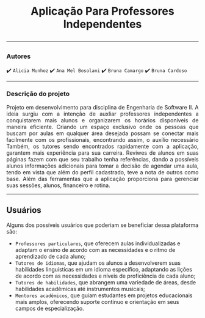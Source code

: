 <h1 align="center"> Aplicação Para Professores Independentes
<hr>

 ### Autores 
 
:heavy_check_mark: `Alicia Munhoz`
:heavy_check_mark: `Ana Mel Bosolani`
:heavy_check_mark: `Bruna Camargo`
:heavy_check_mark: `Bruna Cardoso`

<hr>

### Descrição do projeto
<p align="justify">
 Projeto em desenvolvimento para disciplina de Engenharia de Software II. A ideia surgiu com a intenção de auxliar professores independentes a conquistarem mais alunos e organizarem os horários disponíveis de maneira eficiente. Criando um espaço exclusivo onde os pessoas que buscam por aulas em qualquer área desejada possam se conectar mais facilmente com os profissionais, encontrando assim, o auxílio necessário Também, os tutores sendo encontrados rapidamente com a aplicação, garantem mais experiência para sua carreira. Reviwes de alunos em suas páginas fazem com que seu trabalho tenha referências, dando a possíveis alunos informações adicionais para tomar a decisão de agendar uma aula, tendo em vista que além do perfil cadastrado, teve a nota de outros como base. Além das ferramentas que a aplicação proporciona para gerenciar suas sessões, alunos, financeiro e rotina. 
</p>

<hr>

## Usuários

Alguns dos possíveis usuários que poderiam se beneficiar dessa plataforma são: 

- `Professores particulares`, que oferecem aulas individualizadas e adaptam o ensino de acordo com as necessidades e o ritmo de aprendizado de cada aluno;  
- `Tutores de idiomas`, que ajudam os alunos a desenvolverem suas habilidades linguísticas em um idioma específico, adaptando as lições de acordo com as necessidades e níveis de proficiência de cada aluno; 
- `Tutores de habilidades`, que abrangem uma variedade de áreas, desde habilidades acadêmicas até instrumentos musicais; 
- `Mentores acadêmicos`, que guiam estudantes em projetos educacionais mais amplos, oferecendo suporte contínuo e orientação em seus campos de especialização.
